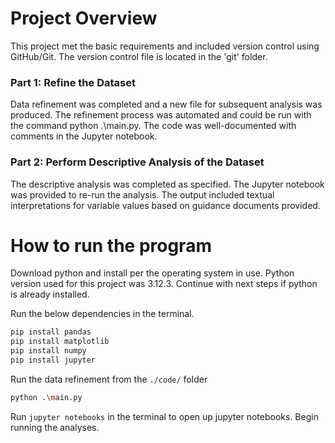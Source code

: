 # Project Overview
This project met the basic requirements and included version control using GitHub/Git. The version control file is located in the 'git' folder.

### Part 1: Refine the Dataset
Data refinement was completed and a new file for subsequent analysis was produced.
The refinement process was automated and could be run with the command python .\main.py.
The code was well-documented with comments in the Jupyter notebook.

### Part 2: Perform Descriptive Analysis of the Dataset
The descriptive analysis was completed as specified.
The Jupyter notebook was provided to re-run the analysis.
The output included textual interpretations for variable values based on guidance documents provided.


# How to run the program
Download python and install per the operating system in use. 
Python version used for this project was 3.12.3.
Continue with next steps if python is already installed.

Run the below dependencies in the terminal.

```bash
pip install pandas
pip install matplotlib
pip install numpy
pip install jupyter
```

Run the data refinement from the `./code/` folder

```bash
python .\main.py
```

Run `jupyter notebooks` in the terminal to open up jupyter notebooks. 
Begin running the analyses.
